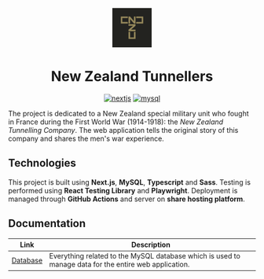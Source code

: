 <div align="center">
    <img width="80" height="80" src="./public/apple-touch-icon-114x114.png"/>
</div>
<h1 align="center">
    New Zealand Tunnellers
</h1>
<p align="center">
    <a href="https://github.com/vercel/next.js">
        <img src="https://img.shields.io/badge/Next-black?style=for-the-badge&logo=next.js&logoColor=white" alt="nextjs"></a>
    <a href="https://www.mysql.com/">
        <img src="https://img.shields.io/badge/mysql-4479A1.svg?style=for-the-badge&logo=mysql&logoColor=white" alt="mysql"></a>
</p>

The project is dedicated to a New Zealand special military unit who fought in France during the First World War (1914-1918): the _New Zealand Tunnelling Company_. The web application tells the original story of this company and shares the men's war experience.

## Technologies

This project is built using **Next.js**, **MySQL**, **Typescript** and **Sass**. Testing is performed using **React Testing Library** and **Playwright**. Deployment is managed through **GitHub Actions** and server on **share hosting platform**.

## Documentation

| Link                           | Description                                                                                           |
| ------------------------------ | ----------------------------------------------------------------------------------------------------- |
| [Database](./docs/database.md) | Everything related to the MySQL database which is used to manage data for the entire web application. |
